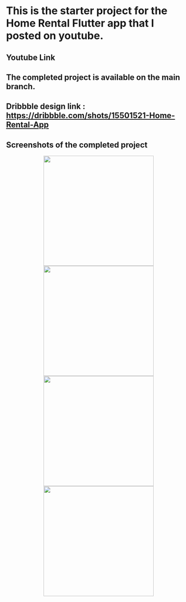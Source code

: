 # This is the starter project for the Home Rental Flutter app that I posted on youtube. 
## Youtube Link 
## The completed project is available on the main branch. 
## Dribbble design link : https://dribbble.com/shots/15501521-Home-Rental-App

## Screenshots of the completed project

<p align="center"> 

<img src="https://i.ibb.co/cbjkRxG/Simulator-Screen-Shot-i-Phone-12-Pro-Max-2021-04-21-at-15-34-25.png" width="300" />

<img src="https://i.ibb.co/B6k8k4T/Simulator-Screen-Shot-i-Phone-12-Pro-Max-2021-04-21-at-15-34-37.png" width="300" />


<img src="https://i.ibb.co/h2NzxwN/Simulator-Screen-Shot-i-Phone-12-Pro-Max-2021-04-21-at-15-34-49.png" width="300" />


<img src="https://i.ibb.co/HDVRV7Z/Simulator-Screen-Shot-i-Phone-12-Pro-Max-2021-04-21-at-15-34-53.png" width="300" />

</p>
